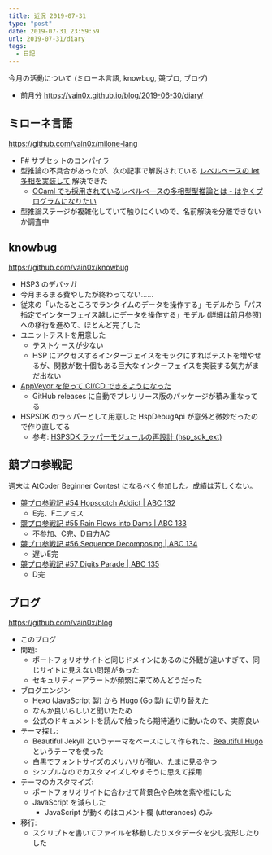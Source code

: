 ```yaml
---
title: 近況 2019-07-31
type: "post"
date: 2019-07-31 23:59:59
url: 2019-07-31/diary
tags:
  - 日記
---
```


今月の活動について (ミローネ言語, knowbug, 競プロ, ブログ)

<!--more-->

- 前月分 <https://vain0x.github.io/blog/2019-06-30/diary/>

## ミローネ言語

https://github.com/vain0x/milone-lang

- F# サブセットのコンパイラ
- 型推論の不具合があったが、次の記事で解説されている [レベルベースの let 多相を実装して](https://github.com/vain0x/milone-lang/commit/baf0b5ceac49fb4b0a22634bc099ae19f4b248c9) 解決できた
    - [OCaml でも採用されているレベルベースの多相型型推論とは - はやくプログラムになりたい](https://rhysd.hatenablog.com/entry/2017/12/16/002048)
- 型推論ステージが複雑化していて触りにくいので、名前解決を分離できないか調査中

## knowbug

https://github.com/vain0x/knowbug

- HSP3 のデバッガ
- 今月まるまる費やしたが終わってない……
- 従来の「いたるところでランタイムのデータを操作する」モデルから「パス指定でインターフェイス越しにデータを操作する」モデル (詳細は前月参照) への移行を進めて、ほとんど完了した
- ユニットテストを用意した
    - テストケースが少ない
    - HSP にアクセスするインターフェイスをモックにすればテストを増やせるが、関数が数十個もある巨大なインターフェイスを実装する気力がまだ出ない
- [AppVeyor を使って CI/CD できるようになった](https://github.com/vain0x/knowbug/commit/7a4892e401225d8d0bde7648316e6670f7140c7e)
    - GitHub releases に自動でプレリリース版のパッケージが積み重なってる
- HSPSDK のラッパーとして用意した HspDebugApi が意外と微妙だったので作り直してる
    - 参考: [HSPSDK ラッパーモジュールの再設計 (hsp_sdk_ext)](https://github.com/vain0x/knowbug/pull/53)

## 競プロ参戦記

週末は AtCoder Beginner Contest になるべく参加した。成績は芳しくない。

- [競プロ参戦記 #54 Hopscotch Addict | ABC 132](https://qiita.com/vain0x/items/e2aa40d3305029f52702)
    - E完、Fニアミス
- [競プロ参戦記 #55 Rain Flows into Dams | ABC 133](https://qiita.com/vain0x/items/463c56a6d9af5c0249ab)
    - 不参加、C完、D自力AC
- [競プロ参戦記 #56 Sequence Decomposing | ABC 134](https://qiita.com/vain0x/items/351703ec8de97b41c78c)
    - 遅いE完
- [競プロ参戦記 #57 Digits Parade | ABC 135](https://qiita.com/vain0x/items/f7659bffcb99c4708cb2)
    - D完

## ブログ

https://github.com/vain0x/blog

- このブログ
- 問題:
    - ポートフォリオサイトと同じドメインにあるのに外観が違いすぎて、同じサイトに見えない問題があった
    - セキュリティーアラートが頻繁に来てめんどうだった
- ブログエンジン
    - Hexo (JavaScript 製) から Hugo (Go 製) に切り替えた
    - なんか良いらしいと聞いたため
    - 公式のドキュメントを読んで触ったら期待通りに動いたので、実際良い
- テーマ探し:
    - Beautiful Jekyll というテーマをベースにして作られた、[Beautiful Hugo](https://github.com/halogenica/beautifulhugo) というテーマを使った
    - 白黒でフォントサイズのメリハリが強い、たまに見るやつ
    - シンプルなのでカスタマイズしやすそうに思えて採用
- テーマのカスタマイズ:
    - ポートフォリオサイトに合わせて背景色や色味を紫や橙にした
    - JavaScript を減らした
        - JavaScript が動くのはコメント欄 (utterances) のみ
- 移行:
    - スクリプトを書いてファイルを移動したりメタデータを少し変形したりした
